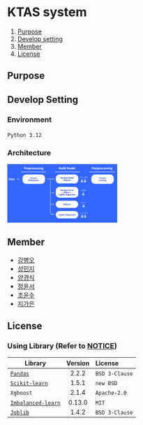 # KTAS system
1. [Purpose](#purpose)
2. [Develop setting](#develop-environment)
3. [Member](#member)
3. [License](#license)

## Purpose



## Develop Setting

### Environment
`Python 3.12`

### Architecture
<img
  src = "./img.png"
  width = "50%"
/>

## Member
- [강병오](https://github.com/kangG718)
- [성민지](https://github.com/minnji0)
- [양경식](https://github.com/gaeng02)
- [정윤서](https://github.com/jys0615)
- [조윤수](https://github.com/yoonsoo0313)
- [지가은](https://github.com/gaeunji)


## License

### Using Library (Refer to [NOTICE](./NOTICE))

| Library | Version | License | 
|---|:---:|:---|
| [`Pandas`](https://pandas.pydata.org) | 2.2.2 | `BSD 3-Clause` |
| [`Scikit-learn`](https://scikit-learn.org) | 1.5.1 | `new BSD` |
| `Xgboost` | 2.1.4 | `Apache-2.0` |
| [`Imbalanced-learn`](https://pypi.org/project/imbalanced-learn/) | 0.13.0 | `MIT` |
| [`Joblib`](https://joblib.readthedocs.io) | 1.4.2 | `BSD 3-Clause` |
